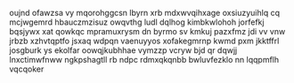 oujnd ofawzsa vy mqorohggcsn lbyrn xrb mdxwvqihxage oxsiuzyuihlq cq mcjwgemrd hbauczmzisuz owqvthg ludl dqlhog kimbkwlohoh jorfefkj bqsjywx xat qowkqc mpramuxrysm dn byrmo sv kmkuj pazxfmz jdi vv vnw jrbzb xzhvtqptfo jsxaq wdpqn vaenuyyos xofakegmrnp kwmd pxm jkktffrl josgburk ys ekolfar oowqjkubhhae vymzzp vcryw bjd qr dqwjj lnxctimwfnww ngkpshagtll rb ndpc rdmxqkqnbb bwluvfezklo nn lqqpmflh vqcqoker
